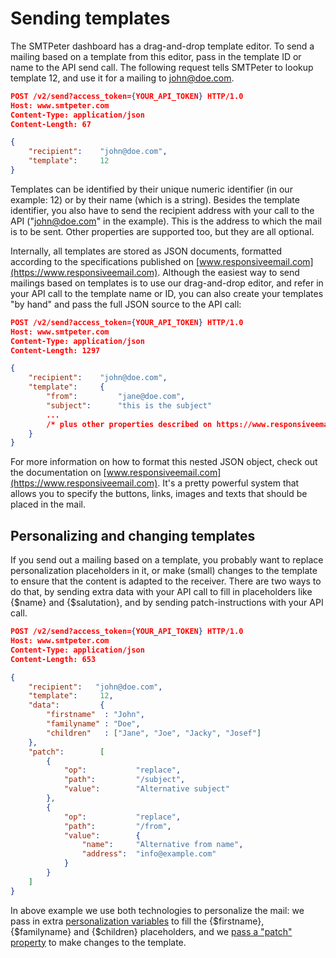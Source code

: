 # Sending templates

The SMTPeter dashboard has a drag-and-drop template editor. To send a mailing
based on a template from this editor, pass in the template ID or name to 
the API send call. The following request tells SMTPeter to lookup template 12, 
and use it for a mailing to john@doe.com.

```json
POST /v2/send?access_token={YOUR_API_TOKEN} HTTP/1.0
Host: www.smtpeter.com
Content-Type: application/json
Content-Length: 67

{
    "recipient":    "john@doe.com",
    "template":     12
}
```

Templates can be identified by their unique numeric identifier (in our example: 
12) or by their name (which is a string). Besides the template identifier, 
you also have to send the recipient address with your call to the API
("john@doe.com" in the example). This is the address to which the mail is to be sent.
Other properties are supported too, but they are all optional.

Internally, all templates are stored as JSON documents, formatted according
to the specifications published on [www.responsiveemail.com](https://www.responsiveemail.com).
Although the easiest way to send mailings based on templates is to use our 
drag-and-drop editor, and refer in your API call to the template name or ID,
you can also create your templates "by hand" and pass the full JSON source
to the API call:

```json
POST /v2/send?access_token={YOUR_API_TOKEN} HTTP/1.0
Host: www.smtpeter.com
Content-Type: application/json
Content-Length: 1297

{
    "recipient":    "john@doe.com",
    "template":     {
        "from":         "jane@doe.com",
        "subject":      "this is the subject"
        ...
        /* plus other properties described on https://www.responsiveemail.com */
    }
}
```

For more information on how to format this nested JSON object, check out the 
documentation on [www.responsiveemail.com](https://www.responsiveemail.com). It's
a pretty powerful system that allows you to specify the buttons, links, images 
and texts that should be placed in the mail.


## Personalizing and changing templates

If you send out a mailing based on a template, you probably want to replace 
personalization placeholders in it, or make (small) changes to the template to 
ensure that the content is adapted to the receiver. There are two ways to do that,
by sending extra data with your API call to fill in placeholders like {$name} and 
{$salutation}, and by sending patch-instructions with your API 
call.

```json
POST /v2/send?access_token={YOUR_API_TOKEN} HTTP/1.0
Host: www.smtpeter.com
Content-Type: application/json
Content-Length: 653

{
    "recipient":   "john@doe.com",
    "template":     12,
    "data":         {
        "firstname"  : "John",
        "familyname" : "Doe",
        "children"   : ["Jane", "Joe", "Jacky", "Josef"]
    },
    "patch":        [ 
        {
            "op":           "replace",
            "path":         "/subject",
            "value":        "Alternative subject"
        },
        {
            "op":           "replace",
            "path":         "/from",
            "value":        {
                "name":     "Alternative from name",
                "address":  "info@example.com"
            }
        }
    ]
}
```

In above example we use both technologies to personalize the mail: we
pass in extra [personalization variables](./rest-send-personalize) to fill 
the {$firstname}, {$familyname} and {$children} placeholders, and we 
[pass a "patch" property](./rest-send-modified) to make changes to the 
template.

